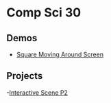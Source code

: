 # Comp Sci 30

## Demos
- [Square Moving Around Screen](Square-Moving)


## Projects
-[Interactive Scene P2](Interactive-Scene)

